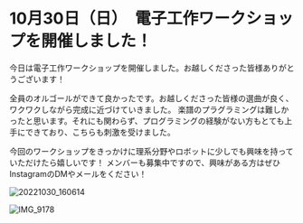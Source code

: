 # 10月30日（日）　電子工作ワークショップを開催しました！

今日は電子工作ワークショップを開催しました。お越しくださった皆様ありがとうございます！

全員のオルゴールができて良かったです。お越しくださった皆様の選曲が良く、ワクワクしながら完成に近づけていきました。
楽譜のプラグラミングは難しかったと思います。それにも関わらず、プログラミングの経験がない方もとても上手にできており、こちらも刺激を受けました。


今回のワークショップをきっかけに理系分野やロボットに少しでも興味を持っていただけたら嬉しいです！
メンバーも募集中ですので、興味がある方はぜひInstagramのDMやメールをください！

![20221030_160614](https://user-images.githubusercontent.com/101546670/199353771-4f689bc4-6465-49ce-a398-fcb23a55e43d.jpg)

![IMG_9178](https://user-images.githubusercontent.com/101546670/199026305-b155a072-2f7d-43da-ad2d-f9290889bcc0.jpg)
